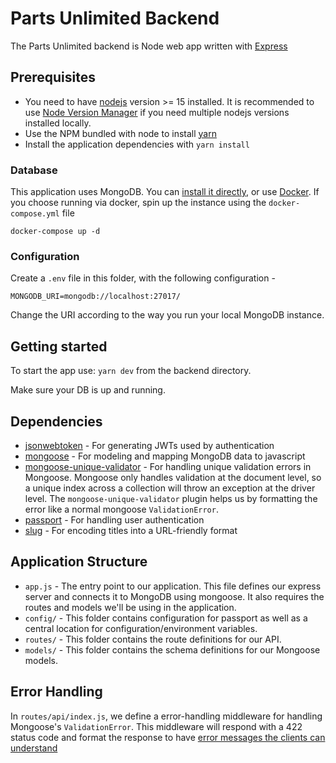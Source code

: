 # Parts Unlimited Backend

The Parts Unlimited backend is Node web app written with [Express](https://expressjs.com/)


## Prerequisites 
- You need to have [nodejs](https://nodejs.org/en/) version >= 15 installed. It is recommended to use [Node Version Manager](https://github.com/nvm-sh/nvm) if you need multiple nodejs versions installed locally.
- Use the NPM bundled with node to install [yarn](https://yarnpkg.com/getting-started)
- Install the application dependencies with `yarn install`

### Database

This application uses MongoDB. You can [install it directly](https://docs.mongodb.com/v5.0/installation/), or use [Docker](https://hub.docker.com/_/mongo). If you choose running via docker, spin up the instance using the `docker-compose.yml` file

```
docker-compose up -d
```

### Configuration

Create a `.env` file in this folder, with the following configuration -

```
MONGODB_URI=mongodb://localhost:27017/
```

Change the URI according to the way you run your local MongoDB instance. 

## Getting started

To start the app use: `yarn dev` from the backend directory.

Make sure your DB is up and running.

## Dependencies

- [jsonwebtoken](https://github.com/auth0/node-jsonwebtoken) - For generating JWTs used by authentication
- [mongoose](https://github.com/Automattic/mongoose) - For modeling and mapping MongoDB data to javascript
- [mongoose-unique-validator](https://github.com/blakehaswell/mongoose-unique-validator) - For handling unique validation errors in Mongoose. Mongoose only handles validation at the document level, so a unique index across a collection will throw an exception at the driver level. The `mongoose-unique-validator` plugin helps us by formatting the error like a normal mongoose `ValidationError`.
- [passport](https://github.com/jaredhanson/passport) - For handling user authentication
- [slug](https://github.com/dodo/node-slug) - For encoding titles into a URL-friendly format

## Application Structure

- `app.js` - The entry point to our application. This file defines our express server and connects it to MongoDB using mongoose. It also requires the routes and models we'll be using in the application.
- `config/` - This folder contains configuration for passport as well as a central location for configuration/environment variables.
- `routes/` - This folder contains the route definitions for our API.
- `models/` - This folder contains the schema definitions for our Mongoose models.

## Error Handling

In `routes/api/index.js`, we define a error-handling middleware for handling Mongoose's `ValidationError`. This middleware will respond with a 422 status code and format the response to have [error messages the clients can understand](https://github.com/gothinkster/realworld/blob/master/API.md#errors-and-status-codes)
